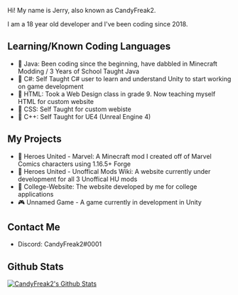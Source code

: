 Hi! My name is Jerry, also known as CandyFreak2. 

I am a 18 year old developer and I've been coding since 2018.


## Learning/Known Coding Languages

  *  📘 Java: Been coding since the beginning, have dabbled in Minecraft Modding / 3 Years of School Taught Java 
  *  📗 C#: Self Taught C# user to learn and understand Unity to start working on game development 
  *  📙 HTML: Took a Web Design class in grade 9. Now teaching myself HTML for custom website
  *  📕 CSS: Self Taught for custom webiste
  *  📒 C++: Self Taught for UE4 (Unreal Engine 4) 


## My Projects

  * 🦸 Heroes United - Marvel: A Minecraft mod I created off of Marvel Comics characters using 1.16.5+ Forge
  * 📄 Heroes United - Unoffical Mods Wiki: A website currently under development for all 3 Unoffical HU mods
  * 🏫 College-Website: The website developed by me for college applications 
  * 🎮 Unnamed Game - A game currently in development in Unity


## Contact Me

  * Discord: CandyFreak2#0001


## Github Stats


[![CandyFreak2's Github Stats](https://github-readme-stats.vercel.app/api?username=CandyFreak2&theme=dracula)](https://github.com/CandyFreak2/github-readme-stats)

